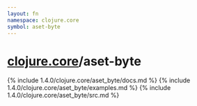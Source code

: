 ```yaml
---
layout: fn
namespace: clojure.core
symbol: aset-byte
---
```


# [clojure.core](../)/aset-byte

{% include 1.4.0/clojure.core/aset_byte/docs.md %}
{% include 1.4.0/clojure.core/aset_byte/examples.md %}
{% include 1.4.0/clojure.core/aset_byte/src.md %}

